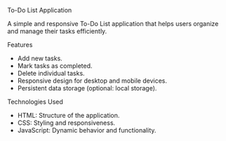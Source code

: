  To-Do List Application

A simple and responsive To-Do List application that helps users organize and manage their tasks efficiently.

 Features
- Add new tasks.
- Mark tasks as completed.
- Delete individual tasks.
- Responsive design for desktop and mobile devices.
- Persistent data storage (optional: local storage).

 Technologies Used
- HTML: Structure of the application.
- CSS: Styling and responsiveness.
- JavaScript: Dynamic behavior and functionality.
